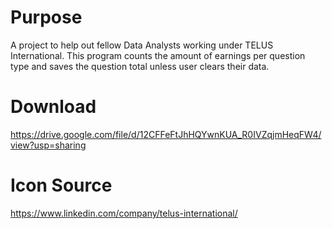 # Purpose
A project to help out fellow Data Analysts working under TELUS International. This program counts the amount of earnings per question type and saves the question total unless user clears their data.

# Download
https://drive.google.com/file/d/12CFFeFtJhHQYwnKUA_R0IVZqjmHeqFW4/view?usp=sharing

# Icon Source
https://www.linkedin.com/company/telus-international/
